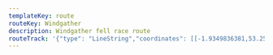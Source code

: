 ```yaml
---
templateKey: route
routeKey: Windgather
description: Windgather fell race route
routeTrack: '{"type": "LineString","coordinates": [[-1.9349836381,53.2542874633,320],[-1.9350120527,53.2542951746,321],[-1.9351666989,53.2543489864,320],[-1.9353597341,53.2544339789,319],[-1.9355913261,53.254533975,318],[-1.9357455531,53.2546060594,317],[-1.9360409314,53.2547278485,316],[-1.9362914664,53.2548301915,316],[-1.9365016846,53.2549172795,315],[-1.9367397306,53.2550285073,314],[-1.9369897628,53.2551489553,314],[-1.9371930239,53.2552425811,314],[-1.9374504322,53.2553437507,314],[-1.9376914957,53.2554416513,314],[-1.9378788313,53.2555183457,314],[-1.9380895523,53.2556252988,315],[-1.9382856888,53.2557051784,315],[-1.9385108268,53.2558004806,316],[-1.9387369705,53.2559037457,316],[-1.9389751004,53.2560081842,317],[-1.9391791997,53.2560928414,317],[-1.9393775994,53.256187054,317],[-1.9395714728,53.2562865472,316],[-1.9398512607,53.2564012954,319],[-1.9400693578,53.2564815102,321],[-1.9403158696,53.2565954203,322],[-1.9405283509,53.2566774791,326],[-1.940710322,53.2567591189,326],[-1.9409008426,53.2568431894,326],[-1.9411755176,53.2569530761,327],[-1.9413649486,53.257040667,327],[-1.9416819522,53.2571712571,332],[-1.9419262008,53.2572567525,331],[-1.9421341559,53.2573595146,333],[-1.942339261,53.2574379692,334],[-1.9425601242,53.257540899,331],[-1.9426999343,53.2576066969,330],[-1.9429305205,53.2577144882,333],[-1.9431360448,53.2578218604,337],[-1.9433257272,53.2579231976,336],[-1.9435163317,53.2580004787,338],[-1.9436548846,53.2580464954,339],[-1.9438872309,53.2581547058,339],[-1.9440617421,53.2582327413,339],[-1.9443289572,53.2583489144,340],[-1.944526351,53.2584279558,343],[-1.9447575239,53.2585180613,342],[-1.944996492,53.2586198176,343],[-1.9451711708,53.2586837715,341],[-1.9454570776,53.2587929877,340],[-1.9457311658,53.2589004437,344],[-1.9458897514,53.2589587817,344],[-1.946164594,53.2590353085,346],[-1.9464169731,53.2591525713,350],[-1.9466280294,53.2592571775,351],[-1.9468027921,53.259339823,352],[-1.947021476,53.2594502965,357],[-1.9472210491,53.2595788749,361],[-1.9473128309,53.259697395,361],[-1.947415174,53.2597879196,361],[-1.9474440915,53.2598147417,361],[-1.9475588398,53.2599082837,363],[-1.9476750968,53.2600061005,366],[-1.9477620171,53.2601495987,370],[-1.9477820499,53.2602596531,372],[-1.9477640288,53.2603512673,374],[-1.9477576585,53.2604605673,376],[-1.9477085406,53.2605061649,376],[-1.9478010768,53.2605356692,370],[-1.9479707265,53.2606320611,376],[-1.9480755841,53.2606294627,378],[-1.948162253,53.2606268643,378],[-1.948176586,53.2606373417,379],[-1.9482217645,53.2606670974,381],[-1.9482962796,53.2606815981,382],[-1.9483962757,53.2606846994,381],[-1.9484542785,53.2606931651,381],[-1.9485237645,53.2607667582,383],[-1.948586042,53.2608458834,387],[-1.9486283706,53.2608843563,389],[-1.9486748902,53.2609117652,391],[-1.9487408558,53.2609816702,396],[-1.9487748863,53.2610416008,398],[-1.9487821785,53.2611007771,399],[-1.9488605493,53.2611655692,401],[-1.9489109246,53.2612317024,402],[-1.9489277722,53.2612975842,403],[-1.9490194702,53.2613845045,405],[-1.9490333004,53.2614054593,405],[-1.9490721924,53.2614637973,405],[-1.9490926442,53.2614854226,408],[-1.9491304466,53.2615064612,411],[-1.9491628008,53.26151719,412],[-1.9491949873,53.2615321098,412],[-1.9492243239,53.2615363846,413],[-1.9492394952,53.2615412461,411],[-1.9492699215,53.2615479516,411],[-1.9492770461,53.2615637096,411],[-1.9492719332,53.2615840776,412],[-1.9493026947,53.2615737679,413],[-1.9493895313,53.2616628675,413],[-1.9494593525,53.2618053599,416],[-1.9495259886,53.2619958805,421],[-1.9495462728,53.2621579027,422],[-1.9495537327,53.2623003951,423],[-1.9495539842,53.2624895746,423],[-1.9495830694,53.2626491661,424],[-1.9496902739,53.2627184006,424],[-1.949746768,53.2627926642,425],[-1.9497984843,53.2628639942,426],[-1.9498147452,53.2629654991,426],[-1.9499100474,53.2630563589,428],[-1.9500916833,53.2631579476,429],[-1.950307182,53.263261045,429],[-1.9504650971,53.2633602029,428],[-1.9506648378,53.2635557527,426],[-1.9508421989,53.2637022684,426],[-1.9510259302,53.2637549067,425],[-1.9512649821,53.2638028512,422],[-1.9514403315,53.2637925415,420],[-1.9516991647,53.2637986603,417],[-1.9517480312,53.2638136639,416],[-1.9517838219,53.2638352892,416],[-1.951985239,53.2639125703,413],[-1.9520804574,53.2639302561,413],[-1.9523741593,53.2639989039,410],[-1.9527050769,53.2640348623,405],[-1.9528875509,53.2640533863,403],[-1.9530411912,53.2640639475,400],[-1.9533077357,53.2641191004,398],[-1.9535942292,53.2641884188,397],[-1.9538554931,53.2642276461,395],[-1.9540066188,53.2642615089,393],[-1.9540538927,53.2642630177,392],[-1.9542161664,53.2643158237,389],[-1.954444238,53.2643072741,388],[-1.9546708008,53.2643234512,387],[-1.9549529357,53.2643276422,385],[-1.9551740503,53.2643042567,384],[-1.9553575301,53.2642389616,384],[-1.955541932,53.2643004848,383],[-1.9556835862,53.2643778498,382],[-1.9558232287,53.264431913,382],[-1.9561122367,53.2645368545,381],[-1.9563453374,53.264589409,379],[-1.9566517798,53.2646469927,378],[-1.9570126207,53.2647231842,375],[-1.9572149599,53.2647981184,371],[-1.9574745474,53.2648285447,365],[-1.9577188799,53.2648934206,361],[-1.9578600311,53.2650348233,358],[-1.9578942293,53.2650708655,357],[-1.9579724325,53.2651338136,356],[-1.9582041921,53.2652991886,354],[-1.9583127377,53.2653853545,351],[-1.9584957985,53.2655124242,350],[-1.9586751712,53.2656689981,348],[-1.9588914243,53.2658768693,346],[-1.9590363474,53.2660440045,343],[-1.9591978667,53.2662041826,341],[-1.9592963541,53.2663641094,339],[-1.9593426222,53.2664900055,335],[-1.9593604756,53.2665066017,334],[-1.959496933,53.2666088609,332],[-1.9595901398,53.266675078,332],[-1.9596067359,53.2666839628,332],[-1.9598246654,53.2666978767,334],[-1.9600466182,53.2667019001,334],[-1.9602938844,53.2667171551,336],[-1.9603763623,53.2667451507,336],[-1.9605380492,53.2668713821,337],[-1.9607444955,53.2668733938,337],[-1.9609822901,53.2668294726,339],[-1.9613055801,53.2668161454,339],[-1.9616160458,53.2668898223,337],[-1.961875298,53.2669499206,338],[-1.9621104942,53.2669938417,338],[-1.962440825,53.2670844501,339],[-1.9626585869,53.2671854521,337],[-1.9628776898,53.2673064029,333],[-1.9629890853,53.2673490668,330],[-1.9632532829,53.2675276852,327],[-1.9633508483,53.267605553,327],[-1.9634767445,53.2676997656,327],[-1.9635577975,53.2677933915,328],[-1.9636369226,53.2679018533,329],[-1.9637778224,53.2679877678,328],[-1.9640211491,53.268105785,328],[-1.9642085684,53.2681810545,328],[-1.9642999312,53.2682145821,328],[-1.9644040344,53.2682974791,328],[-1.9645164357,53.2684932804,331],[-1.9645240633,53.2686029157,333],[-1.9645969858,53.2686849745,333],[-1.9648113949,53.2687454081,334],[-1.9650790291,53.268848254,332],[-1.9653107887,53.2689985415,331],[-1.9654783429,53.2690986215,331],[-1.9656701209,53.2691921635,329],[-1.9659121903,53.2692997033,327],[-1.9661273537,53.2693802534,326],[-1.9662282718,53.2694002861,326],[-1.9665005999,53.2695592909,324],[-1.9666960658,53.2696535034,323],[-1.9669277416,53.2697434413,323],[-1.9671292426,53.2697549245,322],[-1.9673401313,53.2697877815,322],[-1.9675206775,53.2698157771,320],[-1.967760819,53.2698525736,318],[-1.9679639963,53.2698594468,317],[-1.9682011204,53.2698578542,317],[-1.9684091592,53.2698757077,315],[-1.9686414217,53.2699141806,314],[-1.9688183637,53.269955252,314],[-1.9689981555,53.2700077227,312],[-1.9691930348,53.2700228101,312],[-1.9693569848,53.2699808168,313],[-1.9696536204,53.269937147,314],[-1.9698819434,53.2699037033,314],[-1.9701599711,53.2698928906,315],[-1.9703296209,53.2698881967,314],[-1.9705331335,53.2698161962,314],[-1.9706883663,53.2697775556,310],[-1.9708919627,53.2697970016,306],[-1.9709611973,53.2697757116,306],[-1.971028923,53.2696830077,305],[-1.971149371,53.2696899647,302],[-1.9711923702,53.2696974246,302],[-1.9714268958,53.2696592031,299],[-1.9716839688,53.2695622245,298],[-1.9719312349,53.2694453808,302],[-1.9721081769,53.2693791638,304],[-1.9722446343,53.269240108,308],[-1.9724065726,53.269112284,309],[-1.972584269,53.2690106953,309],[-1.9728027852,53.2689437239,308],[-1.9730364727,53.2688860564,308],[-1.9733376345,53.2688733159,310],[-1.9736303305,53.2688423867,312],[-1.9738655267,53.2688460747,313],[-1.9741017287,53.2688594858,311],[-1.974425354,53.268870969,314],[-1.97465879,53.2688593181,313],[-1.9748849338,53.2688217672,314],[-1.9751804797,53.2688225216,314],[-1.9754545679,53.2688555463,314],[-1.9757327633,53.2689254513,313],[-1.9759568954,53.2690008885,313],[-1.9761829553,53.2690771638,312],[-1.9764353344,53.2692385992,306],[-1.97664857,53.2694027169,304],[-1.9769546771,53.2695830116,301],[-1.9771897895,53.2696966702,300],[-1.9774163524,53.2698146874,298],[-1.9776473576,53.2699239036,296],[-1.9778326815,53.270055751,295],[-1.9780020798,53.2702331959,294],[-1.9780092882,53.2703512131,294],[-1.9779216973,53.270451293,296],[-1.9778966354,53.2704857426,297],[-1.9778045183,53.2706415622,300],[-1.9777432466,53.2707387084,302],[-1.9775940487,53.2708835477,303],[-1.9775259877,53.2709451547,301],[-1.9775096429,53.2709695461,300],[-1.977429931,53.2711025669,301],[-1.9772745306,53.2712282116,304],[-1.9770798189,53.2713333207,308],[-1.9769480554,53.2714359152,310],[-1.9768357379,53.2715925729,312],[-1.9767566966,53.271716206,314],[-1.9766218318,53.2718776415,314],[-1.9765262781,53.2719891208,314],[-1.9764349991,53.2721243209,313],[-1.9763316503,53.2722762009,313],[-1.9762521898,53.2724037735,313],[-1.9761474999,53.2725506245,313],[-1.9760512756,53.2726892611,313],[-1.9759440711,53.2728245451,314],[-1.9758339329,53.2729941948,317],[-1.9757836414,53.2729995592,320],[-1.9757591663,53.2729951168,319],[-1.9757218668,53.2731391179,315],[-1.975655566,53.2732862203,317],[-1.9755478585,53.2733936763,317],[-1.9753898596,53.2735802574,319],[-1.9752032785,53.2737680959,320],[-1.9750368977,53.2739350634,317],[-1.9749916354,53.2740436091,317],[-1.9748615483,53.2741592793,316],[-1.9747079918,53.2743342935,320],[-1.9745450476,53.2744621175,320],[-1.9743852885,53.2746144167,325],[-1.9741694545,53.2747368763,322],[-1.9740238609,53.2748533009,321],[-1.9738434823,53.2749879143,322],[-1.973677353,53.2750801152,321],[-1.9735432425,53.2751765909,320],[-1.9734464316,53.2752636789,319],[-1.9732992453,53.2753821152,317],[-1.9732507979,53.2754733103,316],[-1.9731226386,53.2756081751,313],[-1.9730160208,53.2757988634,311],[-1.9728892865,53.2759469716,312],[-1.9726809962,53.2760685092,312],[-1.9725063173,53.2761799047,315],[-1.972364747,53.2763065553,316],[-1.9722474841,53.2764614528,318],[-1.9721584683,53.27659615,319],[-1.9720422951,53.2767654645,319],[-1.9719371861,53.2769484414,321],[-1.9718693765,53.2771099607,322],[-1.9718482541,53.2772610864,319],[-1.971840878,53.2774418002,316],[-1.9718789318,53.2776268727,314],[-1.9718826199,53.277783279,311],[-1.9718640959,53.27790138,311],[-1.97178715,53.2780307128,309],[-1.9716668697,53.2782918929,313],[-1.9716807837,53.2784443597,310],[-1.9716618406,53.2785912944,307],[-1.9716771794,53.2786152667,307],[-1.9717669496,53.2787157657,303],[-1.9719486693,53.2788379738,300],[-1.9721653415,53.2789730063,298],[-1.9724209895,53.2791497806,299],[-1.9726656573,53.2792666244,295],[-1.9729758715,53.2794004834,289],[-1.9732266581,53.2794998927,285],[-1.9734830605,53.2796129646,283],[-1.973797298,53.2797161458,279],[-1.9740621662,53.2798019765,278],[-1.9744044831,53.2798935069,277],[-1.9746301239,53.2799390206,279],[-1.9748415993,53.2799885577,283],[-1.9750006879,53.280019906,282],[-1.975247032,53.2800932477,277],[-1.9754280811,53.2801401863,273],[-1.9755450925,53.2801706126,269],[-1.9757074499,53.2803439504,265],[-1.9758311668,53.2804348102,260],[-1.9760414688,53.2805121752,256],[-1.9762737313,53.2806112493,254],[-1.9764750646,53.2806728563,250],[-1.9768093349,53.2807856767,248],[-1.9770419327,53.2808937194,245],[-1.9771435214,53.2809384788,244],[-1.9771735286,53.2809280852,244],[-1.9771326249,53.2808078887,244],[-1.9771269252,53.2805981735,248],[-1.9770401725,53.2804464611,255],[-1.9770417651,53.2803011189,255],[-1.9771583574,53.2801395158,257],[-1.9773503868,53.2799880548,254],[-1.9775620298,53.2799228436,251],[-1.9778598389,53.2799111089,246],[-1.9781556362,53.2799678544,245],[-1.97842436,53.2799738894,247],[-1.9784950195,53.2800090095,245],[-1.9785282118,53.2800190678,245],[-1.9785987874,53.2800978577,251],[-1.9786760686,53.2801278649,259],[-1.9787195707,53.2801753065,264],[-1.9788019648,53.2802011228,266],[-1.9787996178,53.2802473909,266],[-1.9787849495,53.2803048069,264],[-1.9788335645,53.2804950761,260],[-1.9789011227,53.2806658993,263],[-1.9789635679,53.2808321963,263],[-1.9790587863,53.2809212959,260],[-1.9791535856,53.2810861679,257],[-1.979216869,53.2812736711,252],[-1.9793202178,53.281430245,252],[-1.9794366425,53.2816466658,252],[-1.979535046,53.2817692092,251],[-1.9796316894,53.2819166469,259],[-1.979654572,53.2819912458,263],[-1.9797206214,53.2820935889,264],[-1.9797388939,53.2821442994,263],[-1.9797501257,53.2822718719,256],[-1.979755993,53.2823188106,255],[-1.9799881717,53.2826200562,258],[-1.9799637804,53.2826778913,255],[-1.9799559852,53.2828361417,252],[-1.9800363677,53.2828288494,252],[-1.9801073624,53.2828277598,252],[-1.9801704781,53.2828991736,252],[-1.9803234478,53.2828555877,257],[-1.9804538703,53.282841087,266],[-1.980554034,53.2828639696,269],[-1.9806579696,53.282915183,262],[-1.9807439679,53.2829187872,262],[-1.9807932535,53.283005959,268],[-1.980862488,53.2832248943,275],[-1.9808701994,53.2834155826,272],[-1.9808784136,53.2835299118,275],[-1.9809285374,53.2836443248,276],[-1.9809594666,53.2837579834,271],[-1.981017218,53.2839197541,272],[-1.9810594628,53.2840292218,276],[-1.9811573634,53.2841743125,285],[-1.9812312918,53.284225945,281],[-1.9812876182,53.284290821,283],[-1.981326594,53.2843003763,282],[-1.9814320384,53.2844300444,281],[-1.9814782226,53.284511265,283],[-1.9814870236,53.2846535897,289],[-1.9815071402,53.2846931523,292],[-1.9815589404,53.2848444457,290],[-1.9815728543,53.2848904623,286],[-1.9815978324,53.2849933921,279],[-1.9816490458,53.2850303563,278],[-1.9817989981,53.2851543246,281],[-1.9818215454,53.2851720943,280],[-1.9819039395,53.28531115,277],[-1.9820671352,53.2854243895,279],[-1.9821710708,53.2855092982,280],[-1.9822617629,53.2856595857,279],[-1.9822776886,53.2856822169,279],[-1.9823385412,53.2857415608,280],[-1.9824141459,53.2858454125,284],[-1.982451194,53.2859175807,288],[-1.9825434787,53.2860122962,291],[-1.9826388648,53.2861857178,299],[-1.98265127,53.2862065887,297],[-1.9826615797,53.2862320697,298],[-1.9827121226,53.2863280425,296],[-1.9827403696,53.2863460636,296],[-1.9827800998,53.2863754841,297],[-1.9828447243,53.2865147075,300],[-1.9828982009,53.2866212415,304],[-1.9829795891,53.2867167952,314],[-1.9830642464,53.2868841818,316],[-1.9831631528,53.2869565176,311],[-1.9832093371,53.286998511,309],[-1.9833123507,53.2870546697,304],[-1.9834549269,53.2871449428,305],[-1.9835271789,53.2873109045,307],[-1.9835587786,53.2874238925,303],[-1.9836015263,53.2875441729,304],[-1.9836019454,53.2876347812,299],[-1.9836115008,53.287696472,301],[-1.9836329585,53.2877460091,305],[-1.9837544961,53.2879309977,306],[-1.9838584317,53.2880150682,304],[-1.9839484533,53.2880462489,301],[-1.9839420831,53.2880977976,298],[-1.9838469485,53.2881175789,301],[-1.9838002613,53.2881871486,302],[-1.9835388297,53.2882450676,299],[-1.9832728719,53.2883502605,297],[-1.9831339,53.2885003804,285],[-1.9830632405,53.2886641628,279],[-1.9830718739,53.2888061522,275],[-1.9831085866,53.2889832618,274],[-1.9832016257,53.2890874489,275],[-1.9833426932,53.2892654805,278],[-1.9833425255,53.2893832462,278],[-1.9834566871,53.2895555782,287],[-1.9835765483,53.2896430014,292],[-1.9836375685,53.2896266567,293],[-1.9838512232,53.2897438357,299],[-1.9839649657,53.2903436447,296],[-1.9840054503,53.2904492567,297],[-1.9840763612,53.2906345806,295],[-1.9841288319,53.2908315553,284],[-1.9842095496,53.2909517518,275],[-1.9842257267,53.2909744667,275],[-1.9843383795,53.2910920648,279],[-1.9844553908,53.2911639816,280],[-1.9844634375,53.2913405883,278],[-1.9845332587,53.291489367,277],[-1.9845513636,53.2915187037,276],[-1.9845555546,53.2915984156,278],[-1.9846474202,53.2917811411,277],[-1.9846573947,53.2917942169,278],[-1.984746662,53.2919406487,276],[-1.9847588157,53.2921776889,277],[-1.9847555468,53.2923174153,281],[-1.9847666947,53.2924713908,279],[-1.9847155651,53.2926049984,283],[-1.9846820375,53.2927334091,275],[-1.9846612504,53.2929012148,273],[-1.9846834624,53.2930629855,272],[-1.9847620847,53.2933032109,268],[-1.9847631743,53.2934229883,264],[-1.9847997194,53.2936063843,272],[-1.9847499309,53.2936961545,272],[-1.9847117932,53.2938332824,276],[-1.9846903356,53.2940227973,279],[-1.9847106198,53.2942677165,280],[-1.9845750006,53.2944253801,278],[-1.9845434008,53.2945656093,280],[-1.9844938638,53.2947122088,270],[-1.9844903434,53.2949111114,269],[-1.9844005732,53.2951178929,260],[-1.9843554785,53.2952903925,256],[-1.984244586,53.2954198091,258],[-1.9840177717,53.2955380777,258],[-1.9837934719,53.2956275126,253],[-1.9835191322,53.2957342143,250],[-1.9833183857,53.2958254932,249],[-1.9831299605,53.2958984996,252],[-1.9829261964,53.2960177741,251],[-1.9827631684,53.2961587577,252],[-1.9827154754,53.2962989869,249],[-1.9828436347,53.2964806227,250],[-1.9829216702,53.2966843868,246],[-1.9829441337,53.2967679544,245],[-1.9829534376,53.2969030707,246],[-1.9830766516,53.2971639993,248],[-1.9831740493,53.297308168,245],[-1.9833085788,53.2974641553,242],[-1.9834216507,53.2975868663,244],[-1.9835381592,53.2977454519,242],[-1.9836710961,53.2979235674,240],[-1.9837638838,53.2980938877,242],[-1.9838365549,53.2983088835,247],[-1.9838701663,53.2984527169,243],[-1.9839359643,53.2986911821,244],[-1.9839465255,53.298857479,240],[-1.98399908,53.2989423877,239],[-1.9840847431,53.2991240236,241],[-1.9841793748,53.2993316433,241],[-1.9842044366,53.2995245947,244],[-1.9842578294,53.2997048056,243],[-1.9843242979,53.2998664087,242],[-1.9843932809,53.3000563426,239],[-1.9844339332,53.3001319474,240],[-1.984450697,53.3002244836,240],[-1.9844987253,53.3003876793,242],[-1.984606768,53.3005420739,246],[-1.9846262978,53.3006688083,240],[-1.9847148945,53.3008024997,238],[-1.9847205942,53.3008281483,239],[-1.984823524,53.3009651924,238],[-1.9849223467,53.3010937708,242],[-1.9849908268,53.3012352573,248],[-1.9850399448,53.3013492512,248],[-1.9851600574,53.3015033106,248],[-1.9852515878,53.3015655043,250],[-1.9853354907,53.3016165501,252],[-1.9854949983,53.3017621438,251],[-1.9856566852,53.3019449531,252],[-1.9857749538,53.3020720227,251],[-1.985902694,53.3022292672,249],[-1.9860650515,53.3023535708,247],[-1.9862836515,53.302372011,245],[-1.98658079,53.3023764534,243],[-1.9868748272,53.3023591029,243],[-1.9871734744,53.3023632939,241],[-1.9874610575,53.3023814826,239],[-1.9877806595,53.3023696641,234],[-1.9880306916,53.3023551634,233],[-1.9883854976,53.3023104879,232],[-1.9886290757,53.3022798939,230],[-1.9888645234,53.3022497191,229],[-1.9890989652,53.3021795625,230],[-1.9893464828,53.3021230685,228],[-1.9895689385,53.3021642237,226],[-1.9895758955,53.3022684945,226],[-1.9895127797,53.3024023535,227],[-1.9894502507,53.302519784,229],[-1.9894211655,53.302647608,228],[-1.9893423757,53.3027336902,227],[-1.9892061697,53.3028197723,235],[-1.9890580615,53.3029467581,237],[-1.9888936924,53.303088077,239],[-1.9887546366,53.3032264622,237],[-1.9886280699,53.3034273765,242],[-1.9885778623,53.3035874708,248],[-1.9884625273,53.3037512532,244],[-1.9884119006,53.3038563623,241],[-1.9884067876,53.3039724516,243],[-1.988413074,53.3040223239,250],[-1.9884012556,53.3041485554,251],[-1.9883466894,53.3042596156,252],[-1.9882790474,53.3043570133,246],[-1.988236635,53.3043832487,247],[-1.9882488726,53.3044711749,246],[-1.9881706694,53.3046004238,250],[-1.9881357169,53.3047139986,256],[-1.9881047876,53.304780048,255],[-1.9880441865,53.3048724166,253],[-1.9880070547,53.3049895118,253],[-1.9880281771,53.3049938703,253],[-1.9881661432,53.3049131526,258],[-1.9883133294,53.3048041879,263],[-1.9885032633,53.3046835723,265],[-1.9886616813,53.3045932154,262],[-1.9888260504,53.3045357993,262],[-1.9889820376,53.3044565065,259],[-1.9891487537,53.3043798959,260],[-1.9892825289,53.3043167802,263],[-1.9894319782,53.304240002,271],[-1.9896277795,53.3041701807,276],[-1.9898098344,53.3041115912,277],[-1.9899284383,53.3040955818,278],[-1.9900902929,53.3040201447,284],[-1.9902738566,53.3040033808,287],[-1.9904661374,53.304004219,286],[-1.9905101424,53.3040017883,285],[-1.9907172592,53.3040100864,285],[-1.9909389606,53.3040059792,283],[-1.9911948601,53.3039856112,286],[-1.9913962772,53.3039724516,286],[-1.9916168889,53.304001453,285],[-1.9918227484,53.3040177977,286],[-1.9919832619,53.3040225754,285],[-1.9921334656,53.3040277722,286],[-1.9923309432,53.3040592043,289],[-1.9925796343,53.3040916423,290],[-1.9927772796,53.3041229906,293],[-1.9929740867,53.3041287741,296],[-1.993109622,53.304142269,297],[-1.9932969576,53.304174204,298],[-1.9934700439,53.3042008585,300],[-1.9936680244,53.3042529939,301],[-1.9939192301,53.3043141818,305],[-1.9941145284,53.3043459492,306],[-1.9943232378,53.3043737771,307],[-1.9945441848,53.3043922173,306],[-1.9947899422,53.3043930555,309],[-1.9950645333,53.3043865176,313],[-1.9952973826,53.3043886969,314],[-1.995531573,53.3043848413,316],[-1.9957138794,53.3043779681,319],[-1.9959601397,53.3043707597,320],[-1.9961093375,53.304371514,321],[-1.9963064799,53.3043663173,324],[-1.9965065559,53.3043449434,325],[-1.996707554,53.3043200491,324],[-1.9968550755,53.3043702567,317],[-1.9968792992,53.3043820752,316],[-1.9970064526,53.3044171116,316],[-1.9970737593,53.304447957,316],[-1.9972534673,53.3044951471,319],[-1.9974677926,53.3045272498,320],[-1.9976087762,53.3045707519,323],[-1.9978001351,53.3046253181,325],[-1.9980089283,53.3046702451,328],[-1.998139183,53.304677202,330],[-1.9983030492,53.3046722567,333],[-1.9984613834,53.3046640425,334],[-1.9985392513,53.3046582589,335],[-1.9986930592,53.3046548224,337],[-1.9988316959,53.3046583428,339],[-1.9989806423,53.3046461052,342],[-1.9990491224,53.3046394835,343],[-1.9991579195,53.3046450994,344],[-1.9993298324,53.3046805548,346],[-1.9994864902,53.304716597,349],[-1.9996090336,53.3047743483,349],[-1.9996344307,53.3047717499,350],[-1.9996560561,53.3047714985,350],[-1.9997942736,53.30478097,353],[-1.9999104468,53.3047705764,355],[-2.0000763247,53.3047699059,357],[-2.0001496663,53.3047689001,357],[-2.0002834415,53.3047452631,360],[-2.0004508281,53.3047560758,363],[-2.0005417718,53.3047597638,363],[-2.0005806638,53.304762446,364],[-2.0007595336,53.3047531421,369],[-2.0008577695,53.3047595123,369],[-2.0010164389,53.3047719175,373],[-2.0011670617,53.3047648767,376],[-2.0013203667,53.3047497055,378],[-2.0013380526,53.3047522201,379],[-2.0014521303,53.3047478615,380],[-2.001569896,53.3047409045,381],[-2.0016626837,53.304730008,383],[-2.001782964,53.3047363783,384],[-2.0019259593,53.3047378032,385],[-2.0020819465,53.3047201174,385],[-2.002291997,53.3046909484,386],[-2.0025469745,53.3047136633,384],[-2.0027323822,53.3047588418,383],[-2.0028518243,53.3046983244,379],[-2.0028799875,53.3046870927,377],[-2.003098839,53.3047317682,378],[-2.0034014257,53.3047965603,376],[-2.0036399746,53.3048591732,376],[-2.0036742566,53.3048651243,376],[-2.0038497737,53.3048239692,374],[-2.0039335927,53.3048007513,372],[-2.0041301483,53.3046885176,368],[-2.0043541966,53.3046390644,367],[-2.0045910692,53.3045902817,369],[-2.0048552668,53.3046405731,360],[-2.0049349787,53.3046694907,360],[-2.0050911335,53.3046383938,360],[-2.0051578535,53.3046067102,362],[-2.0054593505,53.3046036928,363],[-2.0055638729,53.3046098954,367],[-2.0057215365,53.3045984122,367],[-2.0057376297,53.3045938859,369],[-2.0057883402,53.3046020164,370],[-2.0058849836,53.3046184449,367],[-2.0058990652,53.3046209595,367],[-2.0059463391,53.3046264915,365],[-2.0060538789,53.304611907,366],[-2.0061251251,53.3046121585,370],[-2.0062377779,53.3045980769,373],[-2.006253955,53.304596652,374],[-2.0064281309,53.304566058,378],[-2.0065483274,53.3045332009,381],[-2.006660142,53.3045111565,385],[-2.0067176418,53.3044762878,387],[-2.0067114392,53.3044665648,386],[-2.0067644967,53.3043645571,386],[-2.0068536801,53.3042358948,383],[-2.0069488985,53.3041054724,379],[-2.0070550973,53.3039621419,379],[-2.0071040476,53.3038640736,381],[-2.0071971705,53.3037111039,383],[-2.0072751222,53.3035879737,385],[-2.0072832527,53.3035754009,384],[-2.007346536,53.3034598982,386],[-2.0073679937,53.3034233531,386],[-2.0074291816,53.3032754126,388],[-2.0075083906,53.3031832116,384],[-2.0075794691,53.3030803657,379],[-2.0076892721,53.3029123923,388],[-2.0077775335,53.3027665472,395],[-2.0078545632,53.3026284973,395],[-2.0079231272,53.3025695725,396],[-2.0080418987,53.302524394,399],[-2.008176093,53.3025310996,399],[-2.0082986364,53.3025533954,400],[-2.0084197549,53.3025688181,401],[-2.0085249478,53.302587845,401],[-2.0086011393,53.3025845761,402],[-2.0087155523,53.3026012561,404],[-2.0087728007,53.3025984062,405],[-2.0088086752,53.3025602686,406],[-2.0088211643,53.3025422475,406],[-2.0088186497,53.3024644634,407],[-2.0087630777,53.3022972445,410],[-2.0087423744,53.3021587754,411],[-2.0087038176,53.3020360644,412],[-2.008651766,53.3019174604,412],[-2.0086460663,53.3017519178,414],[-2.0086618243,53.3015918235,417],[-2.008663333,53.3014610658,418],[-2.0086711282,53.3013342476,417],[-2.0086149694,53.3011687888,419],[-2.0086066714,53.3010024081,419],[-2.0086002173,53.3008294894,420],[-2.0086030671,53.3006548105,419],[-2.0085667735,53.3004963087,419],[-2.0085165659,53.3003409083,417],[-2.0084891571,53.300233117,417],[-2.0084647657,53.3000617071,416],[-2.0083895801,53.2998638103,419],[-2.0083688768,53.2997218209,420],[-2.0083370255,53.2995867046,422],[-2.0082922662,53.2993706191,425],[-2.0082744965,53.2992106924,426],[-2.0082775978,53.2990513525,426],[-2.0082753347,53.2988718959,426],[-2.0082777655,53.2987286492,427],[-2.0083510233,53.2985637771,427],[-2.0084284721,53.2984134058,426],[-2.0084638437,53.2982738471,426],[-2.0084472476,53.2981591827,425],[-2.008447499,53.2981063767,423],[-2.0084816972,53.2980398244,420],[-2.0084694596,53.2979452765,421],[-2.0084383627,53.2978068075,421],[-2.0084358482,53.2977822485,421],[-2.0084527796,53.2975835974,420],[-2.0084690405,53.2974582041,420],[-2.0085400352,53.2973219144,417],[-2.0085950205,53.2971908214,416],[-2.008648078,53.2970336607,416],[-2.0086801807,53.2968969519,418],[-2.0087254429,53.29669587,421],[-2.0087122833,53.2965491867,423],[-2.0087064998,53.2964395514,423],[-2.0087534385,53.2962670519,423],[-2.008686048,53.2960737652,425],[-2.0086192442,53.2958975776,426],[-2.0085380236,53.2957331246,428],[-2.0085297255,53.2956190469,428],[-2.0084889894,53.2954763869,430],[-2.0084664421,53.2953325535,429],[-2.0084625864,53.2953022948,428],[-2.0084174918,53.2950955971,431],[-2.0083978782,53.294923349,431],[-2.0083823716,53.2947490054,432],[-2.0084435595,53.2945426429,430],[-2.0085066753,53.294447676,430],[-2.0085156439,53.294295293,430],[-2.0084756622,53.2941155011,432],[-2.0084520252,53.2940706579,433],[-2.0085342517,53.2939690693,435],[-2.0085499259,53.2939515511,436],[-2.0086339964,53.293784416,438],[-2.0086396961,53.2937493796,438],[-2.0085751554,53.2936107429,437],[-2.0085997982,53.2935509799,438],[-2.008674481,53.2933919752,440],[-2.0087046558,53.2932644865,442],[-2.0087117804,53.2930991115,444],[-2.0087089306,53.2929924937,444],[-2.0086962739,53.2929398554,443],[-2.0086922506,53.2928090977,443],[-2.0086901551,53.2927842034,445],[-2.0087361718,53.2926109495,447],[-2.0087303883,53.2924833769,449],[-2.0087308912,53.2923420581,450],[-2.0087363394,53.2922237056,449],[-2.0087401951,53.2921212787,449],[-2.0087492475,53.292046596,450],[-2.0087613175,53.2919237173,452],[-2.0087839486,53.2918069574,453],[-2.0087829428,53.2916731822,455],[-2.0087787518,53.2915554164,455],[-2.0088399397,53.2914207193,458],[-2.0088367546,53.2913245788,460],[-2.0087565398,53.2912125128,458],[-2.0087120319,53.2911434459,456],[-2.008596194,53.291091981,452],[-2.0085744849,53.2910705233,452],[-2.0084654363,53.290921074,453],[-2.0083579803,53.2907634104,452],[-2.0082132248,53.290602394,455],[-2.0081794458,53.2904609913,454],[-2.0081665376,53.2903946905,453],[-2.0080345226,53.2903336702,454],[-2.0079149967,53.2901741626,454],[-2.0078683933,53.2900423153,456],[-2.0078530544,53.2899631063,457],[-2.0077835685,53.2898435804,457],[-2.0076832371,53.2897294188,458],[-2.0075764516,53.2895927938,460],[-2.007458183,53.2894992518,460],[-2.0073466199,53.289419959,461],[-2.0073204683,53.2892808194,462],[-2.0073594442,53.2891758779,462],[-2.0073630484,53.2890726967,463],[-2.0074320314,53.2889245047,464],[-2.0074337916,53.2889048072,465],[-2.0073122541,53.288760387,467],[-2.0071795685,53.2886256898,470],[-2.0071037961,53.28845889,470],[-2.0070473859,53.2883232708,472],[-2.0070162891,53.2881949438,473],[-2.0069970945,53.2880917626,475],[-2.0069857789,53.2879615078,475],[-2.0070049735,53.2878503638,477],[-2.0070103379,53.2877911037,478],[-2.0070631439,53.287659424,481],[-2.0071415985,53.2875999963,484],[-2.0072046304,53.2874590127,485],[-2.007242349,53.287370416,484],[-2.0072380742,53.2873601901,483],[-2.007158949,53.2872834118,481],[-2.0071801553,53.2872762872,478],[-2.0072255852,53.287277796,475],[-2.0072944006,53.2872538237,473],[-2.0074474542,53.2872789694,474],[-2.0074926326,53.2872903688,473],[-2.0076058721,53.2872632953,474],[-2.0076224683,53.2872695817,473],[-2.0077469396,53.2873341224,475],[-2.0079043517,53.2873918737,475],[-2.0079714907,53.2874163488,475],[-2.0080025876,53.2873593519,473],[-2.0079955468,53.2873492936,473],[-2.008024632,53.2872367246,474],[-2.0080324272,53.2872207152,475],[-2.0080857361,53.2871798953,475],[-2.0081256339,53.2871156061,476],[-2.0081430683,53.2869716051,480],[-2.0081546353,53.2868223234,485],[-2.00814508,53.2866571999,489],[-2.0081289867,53.2864844488,492],[-2.0081394641,53.2863139609,495],[-2.0081292382,53.2861770006,497],[-2.0081233708,53.2860444827,498],[-2.0080962973,53.285890591,501],[-2.0080718221,53.2857413093,501],[-2.0080341874,53.2856051872,502],[-2.0080173397,53.285455654,502],[-2.0080333492,53.2853405705,502],[-2.0080267275,53.2852021015,504],[-2.0080465926,53.2850373971,504],[-2.0080542201,53.2848949885,505],[-2.0080742529,53.2847115925,503],[-2.0080603389,53.2845735426,505],[-2.008065871,53.2844422819,506],[-2.0080720736,53.2842858756,509],[-2.0080803717,53.2841587222,509],[-2.0080706487,53.2840121227,510],[-2.0080234585,53.2838495976,510],[-2.0079803756,53.2836693867,510],[-2.0079605943,53.2834861583,509],[-2.0079238815,53.2833326856,506],[-2.0079829739,53.2832331924,507],[-2.0080714868,53.2831096432,508],[-2.0081649451,53.282995314,507],[-2.0082138954,53.2828394944,508],[-2.0082661985,53.2826698447,509],[-2.0083126342,53.2825368239,513],[-2.0083531188,53.2824437848,512],[-2.0084116245,53.2823519191,511],[-2.0084406259,53.2823419447,510],[-2.0084619997,53.2822359974,509],[-2.0084833736,53.2821256915,508],[-2.0084915878,53.2820957682,509],[-2.0085315695,53.2820258631,511],[-2.0086100241,53.2819174013,514],[-2.0086737266,53.281798043,517],[-2.008737429,53.281664184,518],[-2.0087751476,53.2815586558,520],[-2.0088058254,53.2814289878,522],[-2.0088494951,53.2813620164,521],[-2.0088591343,53.281270486,521],[-2.0088542728,53.281210723,522],[-2.0088731321,53.2810922867,523],[-2.0089137005,53.2809500458,525],[-2.0089483177,53.2808075535,528],[-2.0089715356,53.2806815735,528],[-2.008935242,53.280534052,529],[-2.0089964299,53.2803942418,528],[-2.0089834379,53.2802729557,529],[-2.0089835217,53.2801318044,529],[-2.008932895,53.2799966043,530],[-2.0089026364,53.2798367614,529],[-2.0088398559,53.2796992144,530],[-2.0087574618,53.2795662774,529],[-2.0087335734,53.2794227792,528],[-2.0086758221,53.2792369524,528],[-2.0086046597,53.2790057795,528],[-2.0085067591,53.2788383929,528],[-2.0084811943,53.278684585,528],[-2.0084724771,53.2785131751,527],[-2.0084147258,53.278346962,526],[-2.008351191,53.2781862809,524],[-2.0082607502,53.2780232529,523],[-2.0080902623,53.2778176448,523],[-2.0079957983,53.2776712967,522],[-2.0079792859,53.277483123,521],[-2.0079458421,53.2772994755,520],[-2.0078811338,53.2771190131,520],[-2.0078348657,53.2769766884,520],[-2.0077719176,53.2767961422,520],[-2.0077287508,53.2766372213,516],[-2.0076217977,53.2764858442,513],[-2.0075117433,53.2763409211,511],[-2.0073586898,53.2762114207,510],[-2.0072135991,53.2760194751,510],[-2.0071100825,53.2758509988,510],[-2.0071059754,53.2757019686,510],[-2.0071014492,53.2755495856,512],[-2.0070926482,53.2753781757,512],[-2.0070637306,53.2752299836,511],[-2.007011679,53.2750258843,511],[-2.0070051411,53.2748864094,509],[-2.0069619743,53.2747783667,508],[-2.006882933,53.2746362096,508],[-2.0068474775,53.2744710861,507],[-2.0068478966,53.2742875224,506],[-2.0068119383,53.274094571,505],[-2.0067757284,53.2738794076,505],[-2.0067639938,53.2737274437,505],[-2.0067401892,53.2735921597,505],[-2.0067085894,53.2734300537,505],[-2.0066640815,53.2732829513,505],[-2.0066129519,53.2731438117,503],[-2.0065971939,53.2729575659,502],[-2.0066006305,53.2727854016,502],[-2.0065733893,53.272565209,500],[-2.0065182364,53.2723693239,500],[-2.0065012211,53.2721775459,500],[-2.0064851278,53.2720592773,500],[-2.0064341659,53.2718322954,500],[-2.0063205911,53.2716770625,501],[-2.006218248,53.2715530942,501],[-2.0060626799,53.2714543553,501],[-2.0059713172,53.2713230109,500],[-2.0059238756,53.2711505114,499],[-2.0058620172,53.2709775089,499],[-2.0057776952,53.2707858147,499],[-2.0057058623,53.2706612597,499],[-2.0056565767,53.2705006624,499],[-2.0056067882,53.270381807,499],[-2.005536967,53.2702377221,500],[-2.0054946383,53.2701233929,500],[-2.0054133339,53.2699643044,500],[-2.0053205462,53.2698203871,500],[-2.0052734399,53.2697083211,502],[-2.0052500544,53.2696210655,502],[-2.0052259984,53.2695253441,503],[-2.0051717674,53.2693801696,504],[-2.005103874,53.2692563689,507],[-2.0050371541,53.2691282096,507],[-2.0050388305,53.2690220109,508],[-2.0050724419,53.2688900797,509],[-2.0051174527,53.2687799415,508],[-2.005149723,53.2686640198,505],[-2.0052275909,53.2685651133,501],[-2.0052586878,53.2684331822,501],[-2.0052677402,53.2683094653,501],[-2.0052830791,53.2682263168,501],[-2.0053009326,53.2680984089,502],[-2.0053016869,53.2680851655,503],[-2.0053216359,53.2679730157,503],[-2.0053406628,53.267875115,505],[-2.0053106556,53.2677603668,510],[-2.005352146,53.2676433554,514],[-2.0053960672,53.2675439461,514],[-2.0054337857,53.2674618034,515],[-2.0054798862,53.267392988,516],[-2.0055186944,53.2672836041,514],[-2.0055789603,53.2671574565,518],[-2.0056748493,53.2669971107,520],[-2.0057618534,53.2668586416,522],[-2.0058774399,53.2666946916,525],[-2.0059681321,53.2665574799,526],[-2.0061132228,53.2663938651,528],[-2.0062277196,53.2662455054,531],[-2.0063433899,53.2660933739,534],[-2.006460988,53.2659632029,536],[-2.0064875586,53.2658547411,538],[-2.0065641692,53.2656730214,540],[-2.0066727987,53.2655990931,538],[-2.0067500798,53.2655158608,537],[-2.006830127,53.265405052,537],[-2.0068945838,53.2652935727,537],[-2.0069377506,53.2652224103,537],[-2.0070258444,53.2651253479,538],[-2.0070278561,53.2650745536,538],[-2.0070989346,53.2649562849,539],[-2.0071065621,53.2648582166,541],[-2.0072243279,53.2647128744,544],[-2.0073397467,53.2645822006,547],[-2.0073940614,53.2644413846,547],[-2.0074402457,53.2642998142,547],[-2.0075206282,53.264158663,549],[-2.0076051177,53.264028492,550],[-2.0076207919,53.2639149173,551],[-2.0077214586,53.2637833214,551],[-2.0077955546,53.2637046153,549],[-2.0078666331,53.2636267474,547],[-2.0079378793,53.2634966603,548],[-2.0079853209,53.2633713508,549],[-2.0080171721,53.263270768,549],[-2.0080522923,53.2631291138,553],[-2.0081336806,53.2630263517,552],[-2.0081901746,53.2628955102,554],[-2.0082428968,53.2627829412,555],[-2.0083225248,53.2626458133,557],[-2.0083745765,53.262512541,558],[-2.0084212637,53.2623969546,560],[-2.0085031549,53.2622233654,562],[-2.0085202539,53.2621113831,562],[-2.0085457349,53.2620114709,563],[-2.0085654324,53.2618989857,564],[-2.008545232,53.2617611034,565],[-2.0086135445,53.2616430024,568],[-2.0087728845,53.2615120771,569],[-2.0088992836,53.261412081,567],[-2.0089594657,53.2612881964,567],[-2.0090356572,53.261165653,567],[-2.0091171293,53.2610340571,568],[-2.009176054,53.2608945823,570],[-2.0092843482,53.2607442109,571],[-2.0093137687,53.2606474838,572],[-2.0092465458,53.2605485773,568],[-2.0090556899,53.2604277103,565],[-2.0088546919,53.2603030714,562],[-2.0086497543,53.2601854733,560],[-2.0084121274,53.2600581521,559],[-2.0081746681,53.2599167494,556],[-2.0079487758,53.2598025879,555],[-2.00764577,53.2596782005,553],[-2.0074674869,53.259562614,552],[-2.0073228991,53.259419954,551],[-2.007024671,53.2592467001,549],[-2.0068324739,53.2591881106,546],[-2.0066741398,53.2590887012,544],[-2.0064807693,53.2589614639,543],[-2.0063094432,53.2588680895,541],[-2.0060706427,53.258742361,540],[-2.0058659567,53.2586333124,537],[-2.0056182714,53.2585043149,534],[-2.0053738551,53.2584064143,530],[-2.0051090708,53.2582785065,528],[-2.0049618846,53.2581310688,527],[-2.0047467211,53.257954043,523],[-2.0045303842,53.2578473414,520],[-2.0043095211,53.2577467585,517],[-2.0041329982,53.2576328485,516],[-2.0039714789,53.2575694813,514],[-2.0038379552,53.2574721674,513],[-2.0036894279,53.2573564133,513],[-2.0033884337,53.2571991688,514],[-2.0031584343,53.2570839176,514],[-2.0028856872,53.2569177883,513],[-2.0026412709,53.2567919759,513],[-2.0023920769,53.2566516629,513],[-2.002177584,53.2565278622,513],[-2.0020028213,53.2564344878,514],[-2.0018389551,53.2563393532,516],[-2.0016149906,53.2562085955,520],[-2.0015608436,53.2561732238,519],[-2.0014697323,53.2561230162,519],[-2.0014097178,53.2560800171,519],[-2.0012468575,53.2559876485,520],[-2.0011301814,53.2559144745,523],[-2.0009706737,53.2558255425,525],[-2.0007743696,53.2557169969,527],[-2.0006470485,53.2556269752,527],[-2.0004757224,53.255536283,527],[-2.0003339006,53.2554616003,528],[-2.0003087549,53.2554639472,528],[-2.0002880516,53.2553538928,529],[-2.0003257701,53.2551251507,531],[-2.000372122,53.2549430119,533],[-2.0004298734,53.2547200533,534],[-2.0005257623,53.2544996931,534],[-2.000619472,53.2542883015,534],[-2.0006824201,53.2541076714,535],[-2.0006899638,53.2539367644,536],[-2.0006304523,53.2538201722,533],[-2.0006590346,53.2538269615,532],[-2.0006615492,53.2538296437,531],[-2.0006496469,53.2538241117,530],[-2.0004452961,53.2537951103,527],[-2.0002694437,53.2537640134,526],[-2.0001101876,53.2537190864,525],[-1.9998884862,53.2536921805,523],[-1.9996185889,53.253693354,523],[-1.9992768588,53.2536576471,521],[-1.9990032734,53.2536164919,519],[-1.9987051291,53.2535775999,516],[-1.9984206473,53.2535404681,513],[-1.99821747,53.2535061023,511],[-1.9980338225,53.253487243,508],[-1.9977562977,53.2534843931,504],[-1.997576925,53.2535212735,502],[-1.9973733285,53.2535640212,498],[-1.9971919442,53.253576175,496],[-1.9970314307,53.2535973812,494],[-1.9967915406,53.253610876,493],[-1.9966543289,53.2536215211,492],[-1.996624154,53.2536177492,491],[-1.9964393331,53.2536295677,489],[-1.9961928213,53.2536481755,486],[-1.9959963495,53.2536728183,483],[-1.9958728841,53.2536804458,481],[-1.9956765799,53.2536913423,478],[-1.9956488358,53.2536922643,477],[-1.995446329,53.253728558,472],[-1.9952436546,53.2537439807,469],[-1.9951729951,53.2537500156,468],[-1.9949348653,53.2537745746,465],[-1.9947120743,53.2537853873,463],[-1.9945838312,53.2538014805,462],[-1.9943510657,53.2538433062,458],[-1.9941412667,53.2538345052,456],[-1.9940093355,53.2538518558,455],[-1.9938477324,53.2538662726,455],[-1.9937419528,53.2538739002,453],[-1.9934742348,53.2538966151,449],[-1.9933293955,53.2539355072,447],[-1.9932527849,53.2539515166,447],[-1.9929496953,53.253961994,444],[-1.9927739268,53.2539560428,441],[-1.9925831547,53.2539710464,439],[-1.9923767922,53.2540414544,435],[-1.9921298614,53.2540862976,431],[-1.9919796577,53.25412871,430],[-1.9918772308,53.2541986151,427],[-1.9915873846,53.2542960966,425],[-1.99145889,53.2543578713,423],[-1.9912522761,53.254462645,421],[-1.991075837,53.2545587017,420],[-1.9909290699,53.2546605418,417],[-1.9908600869,53.2547694227,413],[-1.9908360308,53.2547866056,413],[-1.9908325942,53.2549047904,413],[-1.9907872481,53.2550084746,411],[-1.9907765193,53.2551198701,410],[-1.9906053608,53.2552343669,409],[-1.9904257366,53.2553308426,413],[-1.9902084777,53.2553831456,413],[-1.9898716928,53.2554346944,415],[-1.9896200681,53.2554486921,413],[-1.9894129513,53.2554765201,413],[-1.9893381847,53.2554656236,414],[-1.9892192455,53.2554268992,413],[-1.9890909186,53.2554378795,414],[-1.9888570635,53.2553942936,415],[-1.9886574903,53.2553290824,414],[-1.9884550674,53.2552906094,416],[-1.9882173566,53.2552625301,415],[-1.9880218906,53.2552819761,415],[-1.9878200544,53.2553023441,413],[-1.9875326389,53.2553304235,413],[-1.9873940861,53.2553375481,412],[-1.987149083,53.2553845706,411],[-1.9869970353,53.2554113088,409],[-1.9868132202,53.2554380471,407],[-1.9865311691,53.2554007476,405],[-1.9862884292,53.2553574132,406],[-1.9862317676,53.25534132,405],[-1.9862059513,53.2553331057,403],[-1.9860565858,53.2552617757,400],[-1.985961535,53.2551429203,397],[-1.9858459486,53.2550239811,396],[-1.9857206391,53.2549068021,395],[-1.9854883766,53.254769758,394],[-1.9853570322,53.2546633916,392],[-1.9852118576,53.2545431951,391],[-1.9850571277,53.2544821749,389],[-1.9848362645,53.2543942487,386],[-1.9846319975,53.2543634871,383],[-1.9845489329,53.2542573722,381],[-1.9845327558,53.2541797558,380],[-1.9843829712,53.2540672707,381],[-1.9843706498,53.2540605651,381],[-1.9842823883,53.2540572124,382],[-1.9840506287,53.2539878102,383],[-1.9838756984,53.2539024825,380],[-1.9838515585,53.2538848805,379],[-1.9837121675,53.2538472457,377],[-1.9837126704,53.2538546218,377],[-1.9836839205,53.2539490858,379],[-1.983647543,53.2541352479,383],[-1.983622062,53.2542050692,384],[-1.9834278533,53.2542718729,383],[-1.983307573,53.2544515809,387],[-1.9832102591,53.2545299517,387],[-1.9829877196,53.2546786467,388],[-1.9828952672,53.2547617113,392],[-1.9827527748,53.2548529903,395],[-1.9823594959,53.2548499728,385],[-1.981991698,53.2547562631,379],[-1.9817942204,53.2546705162,380],[-1.9817195376,53.2546535848,385],[-1.981709647,53.2546206439,384],[-1.9815260833,53.2544794927,382],[-1.9812683398,53.2544273572,382],[-1.9811084969,53.2543893872,380],[-1.9810921522,53.2543847772,380],[-1.9809424514,53.2543108488,378],[-1.9807527689,53.2542354116,377],[-1.9807138769,53.2542335676,377],[-1.9806037387,53.2542201566,378],[-1.9803410498,53.2541925801,377],[-1.980256225,53.25418336,376],[-1.9798994912,53.2540880578,370],[-1.9796894407,53.2540033167,369],[-1.9795061285,53.2539826134,366],[-1.9793192958,53.2538933462,366],[-1.9792457865,53.2538748222,366],[-1.9789493186,53.2538355949,364],[-1.9787768191,53.2537992174,363],[-1.9786338238,53.2537948588,362],[-1.9785551177,53.253772982,362],[-1.9783020681,53.2537025741,358],[-1.9781004833,53.2536506901,354],[-1.9777993215,53.2535444914,352],[-1.9776645405,53.2535255483,351],[-1.9774865927,53.25353217,351],[-1.9774662247,53.253527057,351],[-1.9774009297,53.2534597503,352],[-1.9773849202,53.2534429865,352],[-1.9773351317,53.2533962155,351],[-1.9772635503,53.2533534678,350],[-1.9771731933,53.2533208622,351],[-1.9771128436,53.2533056909,351],[-1.9769870313,53.2532651225,353],[-1.9767789924,53.2532378813,357],[-1.9766478995,53.2532155855,359],[-1.9764848715,53.2532199441,361],[-1.9764671856,53.2532175971,361],[-1.9762527766,53.2531569122,365],[-1.9760349309,53.2531341134,371],[-1.9758142354,53.2530968977,372],[-1.9755573301,53.2530493723,371],[-1.975431853,53.2530471931,370],[-1.9752776259,53.2530393141,372],[-1.9750885302,53.2530317704,373],[-1.9748501489,53.253030094,375],[-1.9748140229,53.2530272441,375],[-1.9746594606,53.2530289205,376],[-1.9744247673,53.2529261584,375],[-1.974223434,53.2528782139,375],[-1.9740644293,53.2528456921,375],[-1.9739148961,53.2528104881,375],[-1.9736619303,53.2527811514,376],[-1.973512481,53.2527780501,379],[-1.9733222956,53.2527430138,377],[-1.9730320303,53.2527472047,382],[-1.9728252487,53.2527604481,383],[-1.9726682557,53.2527974962,384],[-1.9725376656,53.2527669022,379],[-1.9725161241,53.2527618731,379],[-1.972339266,53.252735051,379],[-1.9721809318,53.2527275911,382],[-1.9719462385,53.2527138448,385],[-1.9717701347,53.2527199636,387],[-1.9716432327,53.2527147668,389],[-1.9715783568,53.2527155211,390],[-1.9714588309,53.2527133418,389],[-1.9712935397,53.2527021939,391],[-1.9711476946,53.2526810715,392],[-1.9710440943,53.2526764615,392],[-1.9710264923,53.252678557,392],[-1.9708795575,53.2526959913,393],[-1.9707103269,53.2526809039,394],[-1.9706631368,53.2526777188,394],[-1.9705348937,53.2526518187,395],[-1.9705029586,53.2526387429,396],[-1.9703274416,53.2526047124,397],[-1.9702571174,53.2525868589,397],[-1.9700983642,53.2525820812,399],[-1.9700302193,53.2525583605,398],[-1.9699025629,53.2525203904,399],[-1.9697537003,53.2524883716,398],[-1.9696319951,53.2524602922,398],[-1.9694450786,53.2523904709,401],[-1.9693702282,53.2523618886,404],[-1.9693008261,53.25235292,405],[-1.9691308411,53.2523151176,407],[-1.9690673901,53.2522785725,407],[-1.9689854989,53.2522758903,406],[-1.9688437609,53.2522607191,408],[-1.9687703354,53.2522716156,409],[-1.9686915455,53.2522620602,410],[-1.9686497198,53.252252421,410],[-1.968444447,53.2522051471,413],[-1.968274462,53.2521624832,414],[-1.9681671737,53.2521558615,415],[-1.9680387629,53.2521235911,415],[-1.9679012997,53.2520915723,416],[-1.967788144,53.2520693602,416],[-1.9677551193,53.2520613136,416],[-1.9675999703,53.2520527641,418],[-1.967491257,53.252032396,418],[-1.9673052626,53.2520160513,420],[-1.9671296617,53.2519932525,422],[-1.9669219581,53.2519896483,425],[-1.9667523922,53.2519956833,427],[-1.966582994,53.2519900674,428],[-1.9664178705,53.2519857927,428],[-1.9662381625,53.2519864632,431],[-1.9660480609,53.2519656761,433],[-1.9658525949,53.2519623233,434],[-1.965694596,53.2519314779,436],[-1.965668696,53.2519235151,436],[-1.9656555364,53.2518521013,437],[-1.9657009663,53.2518226808,437],[-1.9657173948,53.2518158077,436],[-1.9657595558,53.2517325754,436],[-1.965815044,53.2516360997,443],[-1.9658204922,53.2516195873,444],[-1.9657735536,53.2514755862,446],[-1.9657520959,53.2514304077,445],[-1.965622344,53.2513721535,443],[-1.9655437218,53.2513534619,443],[-1.9653579788,53.2513227841,444],[-1.9653214337,53.2513191799,444],[-1.9652422247,53.2513063556,444],[-1.9650644446,53.2512953753,446],[-1.9649301665,53.2512803717,448],[-1.9647737602,53.2512654519,449],[-1.9646106483,53.2512643622,450],[-1.9644295992,53.2512781086,451],[-1.9642811557,53.2512859037,452],[-1.9641030403,53.251301997,454],[-1.9639542615,53.2513210239,455],[-1.9637712845,53.2513273942,456],[-1.9636576259,53.2513275618,457],[-1.9635035666,53.2513486842,459],[-1.9633754911,53.2513373686,461],[-1.9632452363,53.2512933636,463],[-1.9632252874,53.2512920225,463],[-1.963099475,53.2512845626,464],[-1.9630558891,53.2512911005,465],[-1.9629251314,53.2512981413,467],[-1.9627666296,53.2513000692,469],[-1.9626439186,53.2512937827,469],[-1.9626207845,53.2512932798,469],[-1.9624318564,53.2513045116,471],[-1.9622119991,53.251318677,473],[-1.9620243283,53.2513083672,475],[-1.9618231626,53.2513003206,477],[-1.9616164649,53.2513056012,481],[-1.9614712903,53.2512891727,482],[-1.9613404488,53.2512804555,484],[-1.9612465715,53.2512653681,484],[-1.9611589806,53.2512672959,484],[-1.9609244549,53.2512513703,486],[-1.960714153,53.2512522085,488],[-1.9604773642,53.2512556451,491],[-1.9602722591,53.2512435751,496],[-1.9599833349,53.2512090417,500],[-1.9596731206,53.2511564872,500],[-1.9593866272,53.2510818044,499],[-1.9591877246,53.2510520486,498],[-1.9591068392,53.2510600953,499],[-1.9589150613,53.2509996617,496],[-1.9587180866,53.2509274936,493],[-1.9585139872,53.2508815607,491],[-1.9582490353,53.250881896,493],[-1.9580388171,53.2508978216,495],[-1.9578380706,53.2509042757,496],[-1.9576060595,53.2509212071,496],[-1.9574161256,53.2509191117,498],[-1.9572701966,53.2509031022,498],[-1.9571532691,53.2508341192,496],[-1.957018069,53.2507720093,495],[-1.9568714695,53.2507083906,496],[-1.9567129677,53.2506564228,494],[-1.9566931864,53.2506402457,492],[-1.9566466668,53.2506062152,490],[-1.9564819624,53.250549805,488],[-1.9562347801,53.2504721048,485],[-1.9560118215,53.2503967514,481],[-1.9557712609,53.2502980964,476],[-1.9555227374,53.2502183846,473],[-1.955319141,53.2501012055,471],[-1.955067181,53.2499603896,468],[-1.9548482457,53.2498183163,465],[-1.9548199987,53.249801301,465],[-1.9547181586,53.2497298872,465],[-1.9546854691,53.2497328209,465],[-1.9544824594,53.2496570485,465],[-1.9542808747,53.2495253688,465],[-1.9541032621,53.2493900011,464],[-1.9538961453,53.2492549686,462],[-1.9537177784,53.249100993,462],[-1.9536085622,53.2489778629,459],[-1.9534126771,53.2488317663,458],[-1.9532100865,53.2486757791,456],[-1.9529698612,53.2484882759,453],[-1.9527666839,53.2483239906,451],[-1.9525896581,53.2481980944,449],[-1.9523571441,53.2480141117,446],[-1.9521547211,53.2478531791,442],[-1.9519887594,53.2477225891,439],[-1.9517840734,53.2475214234,436],[-1.9516209615,53.2473205092,433],[-1.9514849232,53.2471477581,431],[-1.9512727773,53.2470926052,426],[-1.9510868666,53.24708481,423],[-1.9509230004,53.2471366102,419],[-1.9507786641,53.247245575,417],[-1.9505801806,53.2473780928,414],[-1.9504466569,53.2474743171,413],[-1.9503073497,53.2475729721,411],[-1.9501658631,53.247662407,410],[-1.9499209439,53.2477753112,408],[-1.9497299203,53.2478932446,403],[-1.9495905293,53.2479600484,401],[-1.9495613603,53.2479429493,398],[-1.949397075,53.2479696037,397],[-1.9490681691,53.2480998585,399],[-1.9489391716,53.2482193845,399],[-1.948787543,53.2483482981,398],[-1.9486264428,53.248458604,397],[-1.9484279593,53.2485404114,396],[-1.9481439804,53.2486308521,393],[-1.9478051001,53.248731854,389],[-1.9475924512,53.248800418,386],[-1.9472802253,53.2488752684,382],[-1.9470298579,53.2489493644,379],[-1.9467755509,53.2490086245,378],[-1.9465069948,53.2490793677,376],[-1.9462293861,53.2491450818,374],[-1.9459661944,53.2492307449,374],[-1.94568012,53.2493086128,373],[-1.9452731786,53.2494456569,372],[-1.945007137,53.2495505145,373],[-1.9449831648,53.2495713016,372],[-1.9450782994,53.2497002991,367],[-1.9451499646,53.2498324817,363],[-1.9451628728,53.2498701165,363],[-1.945158598,53.2498792527,362],[-1.9451823188,53.2498931667,362],[-1.9453426646,53.2500894709,363],[-1.9454656271,53.2502397584,365],[-1.9454806307,53.2502623895,365],[-1.9455343587,53.2503831728,368],[-1.9456440778,53.2505174509,371],[-1.9457248794,53.2506596079,373],[-1.9457151564,53.2507887731,376],[-1.9456638591,53.2509295052,379],[-1.9455976421,53.2511394719,381],[-1.9455063632,53.2513356922,380],[-1.9453934589,53.2514766759,381],[-1.9451813968,53.2516373569,379],[-1.9450142616,53.2517928412,379],[-1.944876044,53.2519511754,378],[-1.9447143571,53.2521333141,377],[-1.944543031,53.2522976833,373],[-1.9444229183,53.2524441151,369],[-1.9443509178,53.2526228173,367],[-1.944311439,53.2527632142,367],[-1.9442635784,53.2529461911,365],[-1.9441811843,53.2531623604,365],[-1.944135922,53.2532541422,365],[-1.944081272,53.2533571558,365],[-1.9440699564,53.2533688905,365],[-1.9438406275,53.253421445,364],[-1.9434756795,53.2534891708,360],[-1.9431359609,53.2535721516,356],[-1.9429494636,53.2536352674,354],[-1.9427294386,53.253688241,352],[-1.9424629779,53.2537889915,348],[-1.9422603873,53.2538588966,346],[-1.9419907415,53.2539554561,344],[-1.9417684534,53.2540394428,341],[-1.9415541282,53.2541009659,339],[-1.9412323469,53.254205153,337],[-1.9408991663,53.254319566,337],[-1.9405563464,53.2544248427,337],[-1.9402969265,53.2545141937,338],[-1.9399382649,53.2546213145,339],[-1.9396687867,53.2546804907,337],[-1.9394281422,53.2547162814,337],[-1.939183223,53.2547617952,338],[-1.9388632858,53.2548287666,337],[-1.9385374812,53.2548779683,335],[-1.9384854296,53.2548847577,334]]}'
---
```

